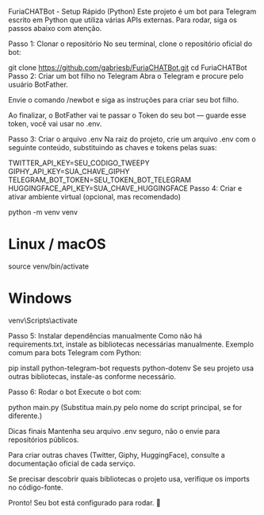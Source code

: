 FuriaCHATBot - Setup Rápido (Python)
Este projeto é um bot para Telegram escrito em Python que utiliza várias APIs externas. Para rodar, siga os passos abaixo com atenção.

Passo 1: Clonar o repositório
No seu terminal, clone o repositório oficial do bot:

git clone https://github.com/gabriesb/FuriaCHATBot.git
cd FuriaCHATBot
Passo 2: Criar um bot filho no Telegram
Abra o Telegram e procure pelo usuário BotFather.

Envie o comando /newbot e siga as instruções para criar seu bot filho.

Ao finalizar, o BotFather vai te passar o Token do seu bot — guarde esse token, você vai usar no .env.

Passo 3: Criar o arquivo .env
Na raiz do projeto, crie um arquivo .env com o seguinte conteúdo, substituindo as chaves e tokens pelas suas:

TWITTER_API_KEY=SEU_CODIGO_TWEEPY
GIPHY_API_KEY=SUA_CHAVE_GIPHY
TELEGRAM_BOT_TOKEN=SEU_TOKEN_BOT_TELEGRAM
HUGGINGFACE_API_KEY=SUA_CHAVE_HUGGINGFACE
Passo 4: Criar e ativar ambiente virtual (opcional, mas recomendado)

python -m venv venv

# Linux / macOS
source venv/bin/activate

# Windows
venv\Scripts\activate

Passo 5: Instalar dependências manualmente
Como não há requirements.txt, instale as bibliotecas necessárias manualmente. Exemplo comum para bots Telegram com Python:

pip install python-telegram-bot requests python-dotenv
Se seu projeto usa outras bibliotecas, instale-as conforme necessário.

Passo 6: Rodar o bot
Execute o bot com:

python main.py
(Substitua main.py pelo nome do script principal, se for diferente.)

Dicas finais
Mantenha seu arquivo .env seguro, não o envie para repositórios públicos.

Para criar outras chaves (Twitter, Giphy, HuggingFace), consulte a documentação oficial de cada serviço.

Se precisar descobrir quais bibliotecas o projeto usa, verifique os imports no código-fonte.

Pronto! Seu bot está configurado para rodar. 🚀
